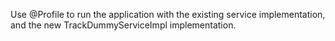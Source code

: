 
Use @Profile to run the application with the existing service implementation, and the new
TrackDummyServiceImpl implementation.

